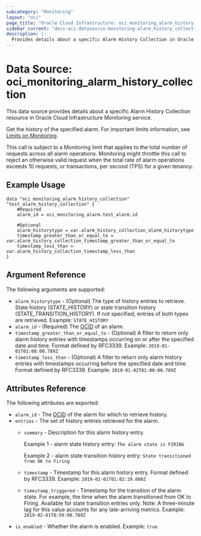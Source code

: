 ```yaml
---
subcategory: "Monitoring"
layout: "oci"
page_title: "Oracle Cloud Infrastructure: oci_monitoring_alarm_history_collection"
sidebar_current: "docs-oci-datasource-monitoring-alarm_history_collection"
description: |-
  Provides details about a specific Alarm History Collection in Oracle Cloud Infrastructure Monitoring service
---
```


# Data Source: oci_monitoring_alarm_history_collection
This data source provides details about a specific Alarm History Collection resource in Oracle Cloud Infrastructure Monitoring service.

Get the history of the specified alarm.
For important limits information, see [Limits on Monitoring](https://docs.cloud.oracle.com/iaas/Content/Monitoring/Concepts/monitoringoverview.htm#Limits).

This call is subject to a Monitoring limit that applies to the total number of requests across all alarm operations.
Monitoring might throttle this call to reject an otherwise valid request when the total rate of alarm operations exceeds 10 requests,
or transactions, per second (TPS) for a given tenancy.


## Example Usage

```hcl
data "oci_monitoring_alarm_history_collection" "test_alarm_history_collection" {
	#Required
	alarm_id = oci_monitoring_alarm.test_alarm.id

	#Optional
	alarm_historytype = var.alarm_history_collection_alarm_historytype
	timestamp_greater_than_or_equal_to = var.alarm_history_collection_timestamp_greater_than_or_equal_to
	timestamp_less_than = var.alarm_history_collection_timestamp_less_than
}
```

## Argument Reference

The following arguments are supported:

* `alarm_historytype` - (Optional) The type of history entries to retrieve. State history (STATE_HISTORY) or state transition history (STATE_TRANSITION_HISTORY). If not specified, entries of both types are retrieved.  Example: `STATE_HISTORY` 
* `alarm_id` - (Required) The [OCID](https://docs.cloud.oracle.com/iaas/Content/General/Concepts/identifiers.htm) of an alarm. 
* `timestamp_greater_than_or_equal_to` - (Optional) A filter to return only alarm history entries with timestamps occurring on or after the specified date and time. Format defined by RFC3339.  Example: `2019-01-01T01:00:00.789Z` 
* `timestamp_less_than` - (Optional) A filter to return only alarm history entries with timestamps occurring before the specified date and time. Format defined by RFC3339.  Example: `2019-01-02T01:00:00.789Z` 


## Attributes Reference

The following attributes are exported:

* `alarm_id` - The [OCID](https://docs.cloud.oracle.com/iaas/Content/General/Concepts/identifiers.htm) of the alarm for which to retrieve history. 
* `entries` - The set of history entries retrieved for the alarm. 
	* `summary` - Description for this alarm history entry.

		Example 1 - alarm state history entry: `The alarm state is FIRING`

		Example 2 - alarm state transition history entry: `State transitioned from OK to Firing` 
	* `timestamp` - Timestamp for this alarm history entry. Format defined by RFC3339.  Example: `2019-02-01T01:02:29.600Z` 
	* `timestamp_triggered` - Timestamp for the transition of the alarm state. For example, the time when the alarm transitioned from OK to Firing. Available for state transition entries only. Note: A three-minute lag for this value accounts for any late-arriving metrics.  Example: `2019-02-01T0:59:00.789Z` 
* `is_enabled` - Whether the alarm is enabled.  Example: `true` 

